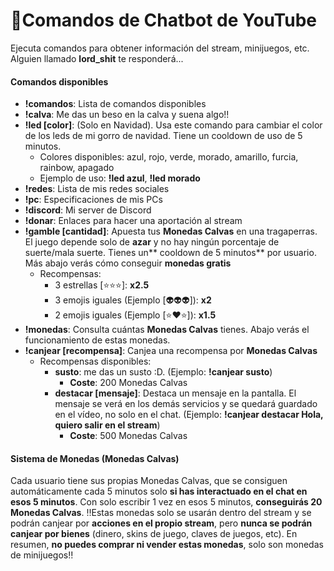 # 🤖Comandos de Chatbot de YouTube
Ejecuta comandos para obtener información del stream, minijuegos, etc. Alguien llamado **lord_shit** te responderá...

#### Comandos disponibles
- **!comandos**: Lista de comandos disponibles
- **!calva**: Me das un beso en la calva y suena algo!!
- **!led [color]**: (Solo en Navidad). Usa este comando para cambiar el color de los leds de mi gorro de navidad. Tiene un cooldown de uso de 5 minutos.
	- Colores disponibles: azul, rojo, verde, morado, amarillo, furcia, rainbow, apagado
	- Ejemplo de uso: **!led azul**, **!led morado**
- **!redes**: Lista de mis redes sociales
- **!pc**: Especificaciones de mis PCs
- **!discord**: Mi server de Discord
- **!donar**: Enlaces para hacer una aportación al stream
- **!gamble [cantidad]**: Apuesta tus **Monedas Calvas** en una tragaperras.
	El juego depende solo de **azar** y no hay ningún porcentaje de suerte/mala suerte.
	Tienes un** cooldown de 5 minutos** por usuario. Más abajo verás cómo conseguir **monedas gratis**
	- Recompensas:
		- 3 estrellas [⭐⭐⭐]: **x2.5**
		- 3 emojis iguales (Ejemplo [👽👽👽]): **x2**
		- 2 emojis iguales (Ejemplo [⭐❤️⭐]): **x1.5**
- **!monedas**: Consulta cuántas **Monedas Calvas** tienes. Abajo verás el funcionamiento de estas monedas.
- **!canjear [recompensa]**: Canjea una recompensa por **Monedas Calvas**
	- Recompensas disponibles:
		- **susto**: me das un susto :D. (Ejemplo: **!canjear susto**)
			- **Coste**: 200 Monedas Calvas
		- **destacar [mensaje]**: Destaca un mensaje en la pantalla. El mensaje se verá en los demás servicios y se quedará guardado en el vídeo, no solo en el chat. (Ejemplo: **!canjear destacar Hola, quiero salir en el stream**)
			- **Coste**: 500 Monedas Calvas

#### Sistema de Monedas (Monedas Calvas)
Cada usuario tiene sus propias Monedas Calvas, que se consiguen automáticamente cada 5 minutos solo **si has interactuado en el chat en esos 5 minutos**. Con solo escribir 1 vez en esos 5 minutos, **conseguirás 20 Monedas Calvas**. 
‼️Estas monedas solo se usarán dentro del stream y se podrán canjear por **acciones en el propio stream**, pero **nunca se podrán canjear por bienes** (dinero, skins de juego, claves de juegos, etc). En resumen, **no puedes comprar ni vender estas monedas**, solo son monedas de minijuegos‼️